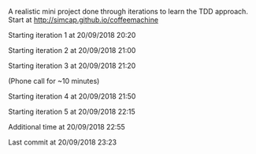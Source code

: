 A realistic mini project done through iterations to learn the TDD approach. Start at http://simcap.github.io/coffeemachine

Starting iteration 1 at 20/09/2018 20:20

Starting iteration 2 at 20/09/2018 21:00

Starting iteration 3 at 20/09/2018 21:20

(Phone call for ~10 minutes)

Starting iteration 4 at 20/09/2018 21:50

Starting iteration 5 at 20/09/2018 22:15

Additional time at 20/09/2018 22:55

Last commit at 20/09/2018 23:23